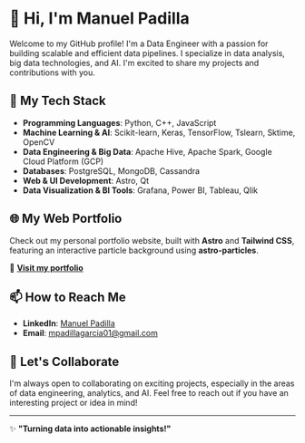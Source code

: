 # 👋 Hi, I'm Manuel Padilla

Welcome to my GitHub profile! I'm a Data Engineer with a passion for building scalable and efficient data pipelines. I specialize in data analysis, big data technologies, and AI. I'm excited to share my projects and contributions with you.

## 🚀 My Tech Stack

- **Programming Languages**: Python, C++, JavaScript
- **Machine Learning & AI**: Scikit-learn, Keras, TensorFlow, Tslearn, Sktime, OpenCV
- **Data Engineering & Big Data**: Apache Hive, Apache Spark, Google Cloud Platform (GCP)
- **Databases**: PostgreSQL, MongoDB, Cassandra
- **Web & UI Development**: Astro, Qt
- **Data Visualization & BI Tools**: Grafana, Power BI, Tableau, Qlik

## 🌐 My Web Portfolio

Check out my personal portfolio website, built with **Astro** and **Tailwind CSS**, featuring an interactive particle background using **astro-particles**.

🔗 **[Visit my portfolio](https://mpadilla.netlify.app)**

## 📫 How to Reach Me

- **LinkedIn**: [Manuel Padilla](https://www.linkedin.com/in/mpadillagarcia)
- **Email**: [mpadillagarcia01@gmail.com](mailto:mpadillagarcia01@gmail.com)

## 💬 Let's Collaborate

I'm always open to collaborating on exciting projects, especially in the areas of data engineering, analytics, and AI. Feel free to reach out if you have an interesting project or idea in mind!

---

✨ **"Turning data into actionable insights!"**
